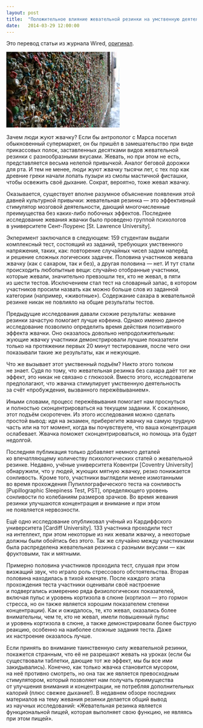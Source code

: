 ```yaml
---
layout: post
title:  "Положительное влияние жевательной резинки на умственную деятельность"
date:   2014-03-29 12:00:00
---
```

<p>Это перевод статьи из журнала Wired, <a href="https://web.archive.org/web/20140329043441/http://www.wired.com/wiredscience/2011/11/the-cognitive-benefits-of-chewing-gum/">оригинал</a>.</p>
<p><a rel="attachment wp-att-706" href="https://web.archive.org/web/20140329043441/http://youarenotsosmart.ru/2012/09/the-cognitive-benefits-of-chewing-gum/3436822083_6202e2e67c_z/"><img height="200" width="300" alt="" src="/img/the-cognitive-benefits-of-chewing-gum/3436822083_6202e2e67c_z-300x200.jpg" title="3436822083_6202e2e67c_z" class="alignleft size-medium wp-image-706" /></a></p>
<p>Зачем люди жуют жвачку? Если бы антрополог с Марса посетил обыкновенный супермаркет, он бы пришёл в замешательство при виде прикассовых полок, заставленных десятками видов жевательной резинки с разнообразными вкусами. Жевать, но при этом не есть, представляется весьма нелепой привычкой. Аналог беговой дорожки для рта. И тем не менее, люди жуют жвачку тысячи лет, с тех пор как древние греки начали лопать пузыри из смолы мастичной фисташки, чтобы освежить своё дыхание. Сократ, вероятно, тоже жевал жвачку.</p>
<p><span id="more-705"></span>Оказывается, существует вполне разумное объяснение появления этой давней культурной привычки: жевательная резинка — это эффективный стимулятор мозговой деятельности, дающий многочисленные преимущества без каких-либо побочных эффектов. Последнее исследование жевания жвачки было проведено группой психологов в университете Сент-Лоуренс [St. Lawrence University].</p>
<p>Экперимент заключался в следующем: 159 студентам выдали комплексный тест, состоящий из заданий, требующих умственного напряжения, таких, как: повторение случайных чисел задом наперёд и решение сложных логических задачек. Половина участников жевала жвачку (как с сахаром, так и без), а другая половина — нет. И тут стали происходить любопытные вещи: случайно отобранные участники, которые жевали, значительно превзошли тех, кто не жевал, в пяти из шести тестов. Исключением стал тест на словарный запас, в котором участников просили назвать как можно больше слов из заданной категории (например, «животные»). Содержание сахара в жевательной резинке никак не повлияло на общие результаты тестов.</p>
<p>Предыдущие исследования давали схожие результаты: жевание резинки зачастую помогает лучше кофеина. Однако именно данное исследование позволило определить время действия позитивного эффекта жвачки. Оно оказалось довольно непродолжительным: жующие жвачку участники демонстрировали лучшие показатели только на протяжении первых 20 минут тестирования, после чего они показывали такие же результаты, как и нежующие.</p>
<p>Что же вызывает этот умственный подъём? Никто этого толком не знает. Судя по тому, что жевательная резинка без сахара даёт тот же эффект, это никак не связано с глюкозой. Вместо этого, исследователи предполагают, что жвачка стимулирует умственную деятельность за счёт «пробуждения, вызванного пережёвыванием».</p>
<p>Иными словами, процесс пережёвывания помогает нам проснуться и полностью сконцентрироваться на текущем задании. К сожалению, этот подъём скоротечен. Из этого исследования можно сделать простой вывод: идя на экзамен, приберегите жвачку на самую трудную часть или на тот момент, когда вы почувствуете, что ваша концентрация ослабевает. Жвачка поможет сконцентрироваться, но помощь эта будет недолгой.</p>
<p>Последняя публикация только добавляет немного деталей ко впечатляющему количеству психологических статей о жевательной резинке. Недавно, учёные университета Ковентри [Coventry University] обнаружили, что у людей, жующих мятную жвачку, резко понижается сонливость. Кроме того, участники выглядели менее измотанными во время прохождения Пупиллографического теста на сонливость [Pupillographic Sleepiness Test, PST], определяющего уровень сонливости по колебаниям размеров зрачков. Во время жевания резинки улучшаются концентрация и внимание и при этом не появляется нервозности.</p>
<p>Ещё одно исследование опубликовал учёный из Кардиффского университета [Cardiff University]. 133 участника проходили тест на интеллект, при этом некоторые из них жевали жвачку, а некоторые должны были обойтись без этого. Так же случайно между участниками была распределена жевательная резинка с разными вкусами — как фруктовыми, так и мятными.</p>
<p>Примерно половина участников проходила тест, слушая при этом визжащий звук, что играло роль стрессового обстоятельства. Вторая половина находилась в тихой комнате. После каждого этапа прохождения теста участники оценивали своё настроение и подвергались измерению ряда физиологических показателей, включая пульс и уровень кортизола в слюне (кортизол — это гормон стресса, но он также является хорошим показателем степени концентрации). Как и ожидалось, те, кто жевал, оказались более внимательны, чем те, кто не жевал, имели повышенный пульс и уровень кортизола в слюне, а также демонстрировали более быструю реакцию, особенно на наиболее сложные задания теста. Даже их настроение оказалось лучше.</p>
<p>Если принять во внимание таинственную силу жевательной резинки, покажется странным, что её не разрешают жевать на уроках (если бы существовали таблетки, дающие тот же эффект, мы бы все ими закидывались). Конечно, как только жвачка становится мусором, на неё противно смотреть, но она так же является превосходным стимулятором, который позволяет нам получать преимущества от улучшения внимания и концентрации, не потребляя дополнительных калорий (плюс свежее дыхание!). В недавнем обзоре последних материалов на тему жевания резинки делается общий вывод из научных исследований: «Жевательная резинка является функциональной пищей, которая выполняет свою функцию, не являясь при этом пищей».</p>
